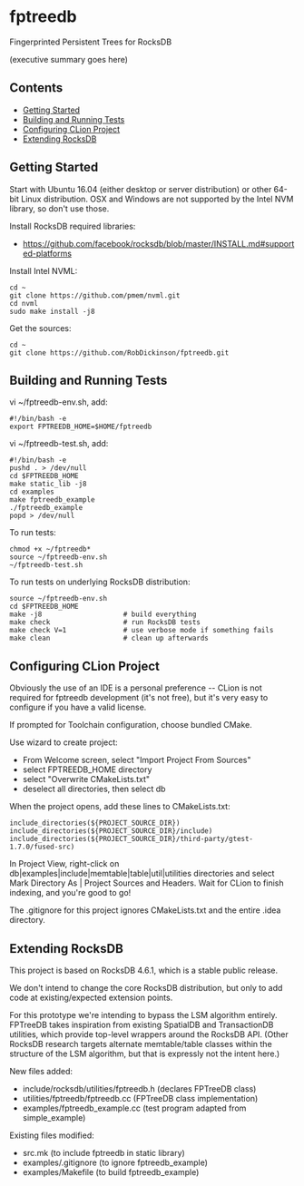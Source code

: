 fptreedb
========

Fingerprinted Persistent Trees for RocksDB

(executive summary goes here)

Contents
--------

<ul>
<li><a href="#getting_started">Getting Started</a></li>
<li><a href="#building_and_running_tests">Building and Running Tests</a></li>
<li><a href="#configuring_clion_project">Configuring CLion Project</a></li>
<li><a href="#extending_rocksdb">Extending RocksDB</a></li>
</ul>

<a name="getting_started"/>

Getting Started
---------------

Start with Ubuntu 16.04 (either desktop or server distribution) or other 64-bit Linux distribution. OSX and Windows are not supported by the Intel NVM library, so don't use those.

Install RocksDB required libraries:

-	https://github.com/facebook/rocksdb/blob/master/INSTALL.md#supported-platforms

Install Intel NVML:

```
cd ~
git clone https://github.com/pmem/nvml.git
cd nvml
sudo make install -j8
```

Get the sources:

```
cd ~
git clone https://github.com/RobDickinson/fptreedb.git
```

<a name="building_and_running_tests"/>

Building and Running Tests
--------------------------

vi ~/fptreedb-env.sh, add:

```
#!/bin/bash -e
export FPTREEDB_HOME=$HOME/fptreedb
```

vi ~/fptreedb-test.sh, add:

```
#!/bin/bash -e
pushd . > /dev/null
cd $FPTREEDB_HOME
make static_lib -j8
cd examples
make fptreedb_example
./fptreedb_example
popd > /dev/null
```

To run tests:

```
chmod +x ~/fptreedb*
source ~/fptreedb-env.sh
~/fptreedb-test.sh
```

To run tests on underlying RocksDB distribution:

```
source ~/fptreedb-env.sh
cd $FPTREEDB_HOME
make -j8                    # build everything
make check                  # run RocksDB tests
make check V=1              # use verbose mode if something fails
make clean                  # clean up afterwards
```

<a name="configuring_clion_project"/>

Configuring CLion Project
-------------------------

Obviously the use of an IDE is a personal preference -- CLion is not required for fptreedb development (it's not free), but it's very easy to configure if you have a valid license.

If prompted for Toolchain configuration, choose bundled CMake.

Use wizard to create project:

-	From Welcome screen, select "Import Project From Sources"
-	select FPTREEDB_HOME directory
-	select "Overwrite CMakeLists.txt"
-	deselect all directories, then select db

When the project opens, add these lines to CMakeLists.txt:

```
include_directories(${PROJECT_SOURCE_DIR})
include_directories(${PROJECT_SOURCE_DIR}/include)
include_directories(${PROJECT_SOURCE_DIR}/third-party/gtest-1.7.0/fused-src)
```

In Project View, right-click on db|examples|include|memtable|table|util|utilities directories and select Mark Directory As | Project Sources and Headers. Wait for CLion to finish indexing, and you're good to go!

The .gitignore for this project ignores CMakeLists.txt and the entire .idea directory.

<a name="extending_rocksdb"/>

Extending RocksDB
-----------------

This project is based on RocksDB 4.6.1, which is a stable public release.

We don't intend to change the core RocksDB distribution, but only to add code at existing/expected extension points.

For this prototype we're intending to bypass the LSM algorithm entirely. FPTreeDB takes inspiration from existing SpatialDB and TransactionDB utilities, which provide top-level wrappers around the RocksDB API. (Other RocksDB research targets alternate memtable/table classes within the structure of the LSM algorithm, but that is expressly not the intent here.)

New files added:

-	include/rocksdb/utilities/fptreedb.h (declares FPTreeDB class)
-	utilities/fptreedb/fptreedb.cc (FPTreeDB class implementation)
-	examples/fptreedb_example.cc (test program adapted from simple_example)

Existing files modified:

-	src.mk (to include fptreedb in static library)
-	examples/.gitignore (to ignore fptreedb_example)
-	examples/Makefile (to build fptreedb_example)
